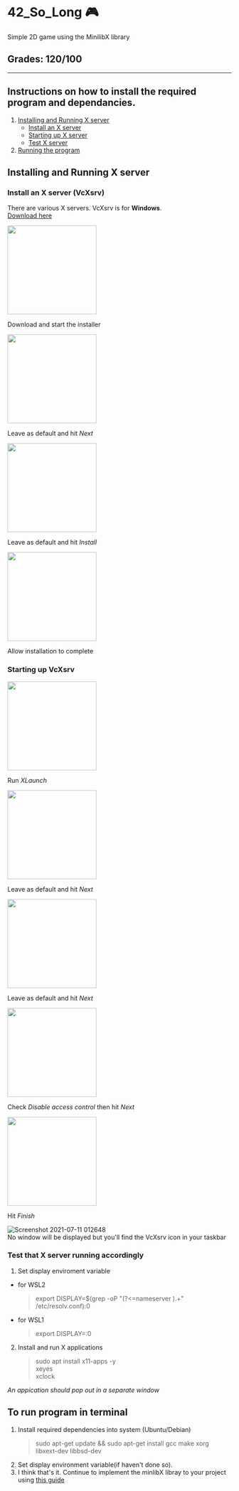 # 42_So_Long 🎮

Simple 2D game using the MinilibX library

## Grades: 120/100

---

## Instructions on how to install the required program and dependancies.

1. [Installing and Running X server](#install&runXsrv)
   - [Install an X server](#installXsrv)
   - [Starting up X server](#startXsrv)
   - [Test X server](#testXsrv)
2. [Running the program](#runProgram)

<a name="install&runXsrv"></a>

## Installing and Running X server

<a name="installXsrv"></a>

### Install an X server (VcXsrv)

There are various X servers. VcXsrv is for **Windows**.  
[Download here](https://sourceforge.net/projects/vcxsrv/)

<div>
  <img src="https://user-images.githubusercontent.com/75291303/125171009-7532f900-e1e4-11eb-9ad4-ede60287d477.png" height="200"/>
  <p>Download and start the installer</p>
</div>
 <div>
  <img src="https://user-images.githubusercontent.com/75291303/125171057-bb885800-e1e4-11eb-87f4-dff1a2de1eac.png" height="200"/>
  <p>Leave as default and hit <i>Next</i></p>
</div>
<div>
  <img src="https://user-images.githubusercontent.com/75291303/125171089-df4b9e00-e1e4-11eb-8e75-9a512daa3b0c.png" height="200"/>
  <p>Leave as default and hit <i>Install</i></p>
</div>
<div>
  <img src="https://user-images.githubusercontent.com/75291303/125171126-1752e100-e1e5-11eb-8717-ce5ffb60aa78.png" height="200"/>
  <p>Allow installation to complete</p>
</div>

<a name="startXsrv"></a>

### Starting up VcXsrv

<div>
  <img src="https://user-images.githubusercontent.com/75291303/125172663-7ddbfd00-e1ed-11eb-932c-0f9bb86c2a21.png" height="200"/>
  <p>Run <i>XLaunch</i></p>
</div>
<div>
  <img src="https://user-images.githubusercontent.com/75291303/125171617-ba0c5f00-e1e7-11eb-9ca1-2a6e97c8594a.jpg" height="200"/>
  <p>Leave as default and hit <i>Next</i></p>
</div>
<div>
  <img src="https://user-images.githubusercontent.com/75291303/125171673-f3dd6580-e1e7-11eb-907a-c81d62f11073.png" height="200"/>
  <p>Leave as default and hit <i>Next</i></p>
</div>
<div>
  <img src="https://user-images.githubusercontent.com/75291303/125171752-68180900-e1e8-11eb-9c40-b9d6a16b6042.png" height="200"/>
  <p>Check <i>Disable access control</i> then hit <i>Next</i></p>
</div>
<div>
  <img src="https://user-images.githubusercontent.com/75291303/125171780-90a00300-e1e8-11eb-8ad8-f1950ab4c637.png" height="200"/>
  <p>Hit <i>Finish</i></p>
</div>

![Screenshot 2021-07-11 012648](https://user-images.githubusercontent.com/75291303/125171516-3a7e9000-e1e7-11eb-8353-099ecfa6fc13.png)  
No window will be displayed but you'll find the VcXsrv icon in your taskbar

<a name="testXsrv"></a>

### Test that X server running accordingly

1. Set display enviroment variable

- for WSL2
  > export DISPLAY=$(grep -oP "(?<=nameserver ).+" /etc/resolv.conf):0
- for WSL1
  > export DISPLAY=:0

2. Install and run X applications
   > sudo apt install x11-apps -y  
   > xeyes  
   > xclock

_An appication should pop out in a separate window_

<a name="runProgram"></a>

## To run program in terminal

1. Install required dependencies into system (Ubuntu/Debian)
   > sudo apt-get update && sudo apt-get install gcc make xorg libxext-dev libbsd-dev
2. Set display environment variable(if haven't done so).
3. I think that's it. Continue to implement the minlibX libray to your project using [this guide](https://harm-smits.github.io/42docs/libs/minilibx/getting_started.html)
